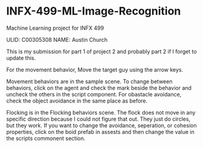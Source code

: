# INFX-499-ML-Image-Recognition
Machine Learning project for INFX 499

ULID: C00305308
NAME: Austin Church

This is my submission for part 1 of project 2 and probably part 2 if I forget to update this.

For the movement behavior, Move the target guy using the arrow keys.

Movement behaviors are in the sample scene. To change between behaviors, click on the agent and check the mark beside the behavior and uncheck the others in the script component.
For obastacle avoidance, check the object avoidance in the same place as before.

Flocking is in the Flocking behaviors scene. The flock does not move in any specific direction because I could not figure that out. They just do circles, but they work.
If you want to change the avoidance, seperation, or cohesion properties, click on the boid prefab in assests and then change the value in the scripts commonent section.
